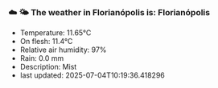 ### ☁️ 🌤️  The weather in Florianópolis is: Florianópolis

- Temperature: 11.65°C
- On flesh: 11.4°C
- Relative air humidity: 97%
- Rain: 0.0 mm
- Description: Mist
- last updated: 2025-07-04T10:19:36.418296
